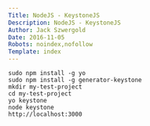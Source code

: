 ```yaml
---
Title: NodeJS - KeystoneJS
Description: NodeJS - KeystoneJS
Author: Jack Szwergold
Date: 2016-11-05
Robots: noindex,nofollow
Template: index
---
```


	sudo npm install -g yo
	sudo npm install -g generator-keystone
	mkdir my-test-project
	cd my-test-project
	yo keystone
	node keystone
	http://localhost:3000
